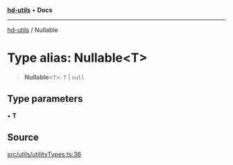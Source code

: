 [**hd-utils**](../README.md) • **Docs**

***

[hd-utils](../globals.md) / Nullable

# Type alias: Nullable\<T\>

> **Nullable**\<`T`\>: `T` \| `null`

## Type parameters

• **T**

## Source

[src/utils/utilityTypes.ts:36](https://github.com/AhmadHddad/h-utils/blob/f7bb9ae71f981ffef49079271b9540862594b7e6/src/utils/utilityTypes.ts#L36)
